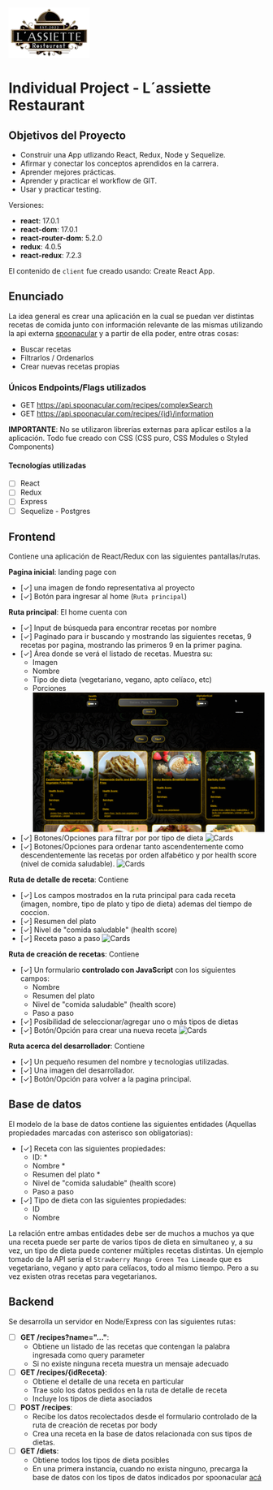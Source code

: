 ![Logo](./client/src/image/logo.png)

# Individual Project - L´assiette Restaurant

## Objetivos del Proyecto

- Construir una App utlizando React, Redux, Node y Sequelize.
- Afirmar y conectar los conceptos aprendidos en la carrera.
- Aprender mejores prácticas.
- Aprender y practicar el workflow de GIT.
- Usar y practicar testing.

Versiones:

- __react__: 17.0.1
- __react-dom__: 17.0.1
- __react-router-dom__: 5.2.0
- __redux__: 4.0.5
- __react-redux__: 7.2.3

El contenido de `client` fue creado usando: Create React App.

## Enunciado

La idea general es crear una aplicación en la cual se puedan ver distintas recetas de comida junto con información relevante de las mismas utilizando la api externa [spoonacular](https://spoonacular.com/food-api) y a partir de ella poder, entre otras cosas:

- Buscar recetas
- Filtrarlos / Ordenarlos
- Crear nuevas recetas propias

### Únicos Endpoints/Flags utilizados

- GET <https://api.spoonacular.com/recipes/complexSearch>
- GET <https://api.spoonacular.com/recipes/{id}/information>

__IMPORTANTE__: No se utilizaron librerías externas para aplicar estilos a la aplicación. Todo fue creado con CSS (CSS puro, CSS Modules o Styled Components)

#### Tecnologías utilizadas

- [ ] React
- [ ] Redux
- [ ] Express
- [ ] Sequelize - Postgres

## Frontend

Contiene una aplicación de React/Redux con las siguientes pantallas/rutas.

__Pagina inicial__: landing page con

- [✓] una imagen de fondo representativa al proyecto
- [✓] Botón para ingresar al home (`Ruta principal`)

__Ruta principal__: El home cuenta con

- [✓] Input de búsqueda para encontrar recetas por nombre
- [✓] Paginado para ir buscando y mostrando las siguientes recetas, 9 recetas por pagina, mostrando las primeros 9 en la primer pagina.
- [✓] Área donde se verá el listado de recetas. Muestra su:
  - Imagen
  - Nombre
  - Tipo de dieta (vegetariano, vegano, apto celíaco, etc)
  - Porciones
  ![Cards](./client/src/image/Gifs/GIF_search.gif)
- [✓] Botones/Opciones para filtrar por por tipo de dieta
![Cards](./client/src/image/Gifs/GIF_filter.gif)
- [✓] Botones/Opciones para ordenar tanto ascendentemente como descendentemente las recetas por orden alfabético y por health score (nivel de comida saludable).
![Cards](./client/src/image/Gifs/GIF_order.gif)


__Ruta de detalle de receta__: Contiene

- [✓] Los campos mostrados en la ruta principal para cada receta (imagen, nombre, tipo de plato y tipo de dieta) ademas del tiempo de coccion.
- [✓] Resumen del plato
- [✓] Nivel de "comida saludable" (health score)
- [✓] Receta paso a paso
![Cards](./client/src/image/Gifs/GIF_detail.gif)

__Ruta de creación de recetas__: Contiene

- [✓] Un formulario __controlado con JavaScript__ con los siguientes campos:
  - Nombre
  - Resumen del plato
  - Nivel de "comida saludable" (health score)
  - Paso a paso
- [✓] Posibilidad de seleccionar/agregar uno o más tipos de dietas
- [✓] Botón/Opción para crear una nueva receta
![Cards](./client/src/image/Gifs/GIF_create1.gif)

__Ruta acerca del desarrollador__: Contiene

- [✓] Un pequeño resumen del nombre y tecnologias utilizadas.
- [✓] Una imagen del desarrollador.
- [✓] Botón/Opción para volver a la pagina principal.

## Base de datos

El modelo de la base de datos contiene las siguientes entidades (Aquellas propiedades marcadas con asterisco son obligatorias):

- [✓] Receta con las siguientes propiedades:
  - ID: *
  - Nombre *
  - Resumen del plato *
  - Nivel de "comida saludable" (health score)
  - Paso a paso
- [✓] Tipo de dieta con las siguientes propiedades:
  - ID
  - Nombre

La relación entre ambas entidades debe ser de muchos a muchos ya que una receta puede ser parte de varios tipos de dieta en simultaneo y, a su vez, un tipo de dieta puede contener múltiples recetas distintas. Un ejemplo tomado de la API sería el `Strawberry Mango Green Tea Limeade` que es vegetariano, vegano y apto para celíacos, todo al mismo tiempo. Pero a su vez existen otras recetas para vegetarianos.

## Backend

Se desarrolla un servidor en Node/Express con las siguientes rutas:

- [ ] __GET /recipes?name="..."__:
  - Obtiene un listado de las recetas que contengan la palabra ingresada como query parameter
  - Si no existe ninguna receta muestra un mensaje adecuado
- [ ] __GET /recipes/{idReceta}__:
  - Obtiene el detalle de una receta en particular
  - Trae solo los datos pedidos en la ruta de detalle de receta
  - Incluye los tipos de dieta asociados
- [ ] __POST /recipes__:
  - Recibe los datos recolectados desde el formulario controlado de la ruta de creación de recetas por body
  - Crea una receta en la base de datos relacionada con sus tipos de dietas.
- [ ] __GET /diets__:
  - Obtiene todos los tipos de dieta posibles
  - En una primera instancia, cuando no exista ninguno, precarga la base de datos con los tipos de datos indicados por spoonacular [acá](https://spoonacular.com/food-api/docs#Diets)
